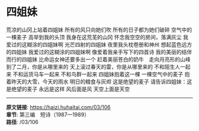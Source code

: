 # 四姐妹

荒凉的山冈上站着四姐妹
所有的风只向她们吹
所有的日子都为她们破碎
空气中的一棵麦子
高举到我的头顶
我身在这荒芜的山冈
怀念我空空的房间，落满灰尘
我爱过的这糊涂的四姐妹啊
光芒四射的四姐妹
夜里我头枕卷册和神州
想起蓝色远方的四姐妹
我爱过的这糊涂的四姐妹啊
像爱着我亲手写下的四首诗
我的美丽的结伴而行的四姐妹
比命运女神还要多出一个
赶着美丽苍白的奶牛　走向月亮形的山峰
到了二月，你是从哪里来的
天上滚过春天的雷，你是从哪里来的
不和陌生人一起来
不和运货马车一起来
不和鸟群一起来
四姐妹抱着这一棵
一棵空气中的麦子
抱着昨天的大雪，今天的雨水
明日的粮食与灰烬
这是绝望的麦子
请告诉四姐妹：这是绝望的麦子
永远是这样
风后面是风
天空上面是天空

---

**原文链接**: https://haizi.huhaitai.com/03/106  
**章节**: 第三编　短诗（1987—1989）  
**路径**: /03/106
